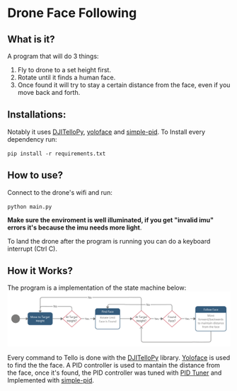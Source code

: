 # Drone Face Following

## What is it?
A program that will do 3 things:
1) Fly to drone to a set height first.
2) Rotate until it finds a human face.
3) Once found it will try to stay a certain distance from the face, even if you move back and forth.

## Installations:
Notably it uses [DJITelloPy](https://github.com/damiafuentes/DJITelloPy/), [yoloface](https://github.com/sthanhng/yoloface) and [simple-pid](https://github.com/m-lundberg/simple-pid). To Install every dependency run:

`pip install -r requirements.txt`

## How to use? 
Connect to the drone's wifi and run:

`python main.py`

**Make sure the enviroment is well illuminated, if you get "invalid imu" errors it's because the imu needs more light**.

To land the drone after the program is running you can do a keyboard interrupt (Ctrl C).

## How it Works?

The program is a implementation of the state machine below: 
![State Machine Diagram](img/state-machine.png)

Every command to Tello is done with the [DJITelloPy](https://github.com/damiafuentes/DJITelloPy/) library. [Yoloface](https://github.com/sthanhng/yoloface) is used to find the the face. A PID controller is used to mantain the distance from the face, once it's found, the PID controller was tuned with [PID Tuner](https://pidtuner.com/#/) and Implemented with [simple-pid](https://github.com/m-lundberg/simple-pid).
